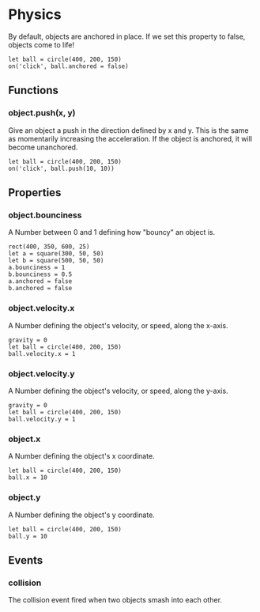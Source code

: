 # Physics

By default, objects are anchored in place. If we set this property to false,
objects come to life!

```kidjs
let ball = circle(400, 200, 150)
on('click', ball.anchored = false)
```

## Functions

### object.push(x, y)

Give an object a push in the direction defined by x and y. This is the same as
momentarily increasing the acceleration. If the object is anchored, it will
become unanchored.

```kidjs
let ball = circle(400, 200, 150)
on('click', ball.push(10, 10))
```

## Properties

### object.bounciness

A Number between 0 and 1 defining how "bouncy" an object is.

```kidjs
rect(400, 350, 600, 25)
let a = square(300, 50, 50)
let b = square(500, 50, 50)
a.bounciness = 1
b.bounciness = 0.5
a.anchored = false
b.anchored = false
```

### object.velocity.x

A Number defining the object's velocity, or speed, along the x-axis.

```kidjs
gravity = 0
let ball = circle(400, 200, 150)
ball.velocity.x = 1
```

### object.velocity.y

A Number defining the object's velocity, or speed, along the y-axis.

```kidjs
gravity = 0
let ball = circle(400, 200, 150)
ball.velocity.y = 1
```

### object.x

A Number defining the object's x coordinate.

```kidjs
let ball = circle(400, 200, 150)
ball.x = 10
```

### object.y

A Number defining the object's y coordinate.

```kidjs
let ball = circle(400, 200, 150)
ball.y = 10
```

## Events

### collision

The collision event fired when two objects smash into each other.
